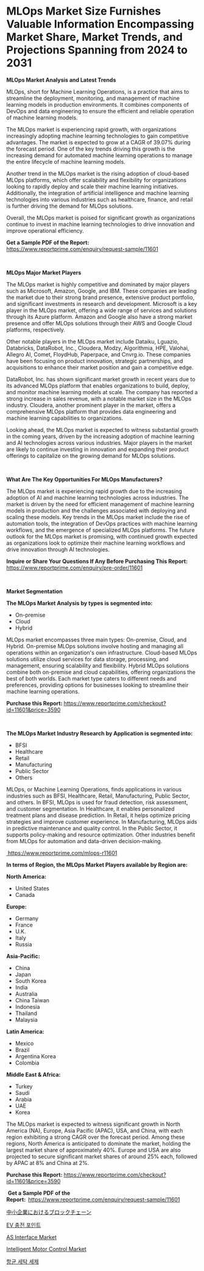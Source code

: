 <p><h1>MLOps Market Size Furnishes Valuable Information Encompassing Market Share, Market Trends, and Projections Spanning from 2024 to 2031</h1></p><p><strong>MLOps Market Analysis and Latest Trends</strong></p>
<p><p>MLOps, short for Machine Learning Operations, is a practice that aims to streamline the deployment, monitoring, and management of machine learning models in production environments. It combines components of DevOps and data engineering to ensure the efficient and reliable operation of machine learning models.</p><p>The MLOps market is experiencing rapid growth, with organizations increasingly adopting machine learning technologies to gain competitive advantages. The market is expected to grow at a CAGR of 39.07% during the forecast period. One of the key trends driving this growth is the increasing demand for automated machine learning operations to manage the entire lifecycle of machine learning models.</p><p>Another trend in the MLOps market is the rising adoption of cloud-based MLOps platforms, which offer scalability and flexibility for organizations looking to rapidly deploy and scale their machine learning initiatives. Additionally, the integration of artificial intelligence and machine learning technologies into various industries such as healthcare, finance, and retail is further driving the demand for MLOps solutions.</p><p>Overall, the MLOps market is poised for significant growth as organizations continue to invest in machine learning technologies to drive innovation and improve operational efficiency.</p></p>
<p><strong>Get a Sample PDF of the Report:&nbsp;</strong> <a href="https://www.reportprime.com/enquiry/request-sample/11601">https://www.reportprime.com/enquiry/request-sample/11601</a></p>
<p>&nbsp;</p>
<p><strong>MLOps Major Market Players</strong></p>
<p><p>The MLOps market is highly competitive and dominated by major players such as Microsoft, Amazon, Google, and IBM. These companies are leading the market due to their strong brand presence, extensive product portfolio, and significant investments in research and development. Microsoft is a key player in the MLOps market, offering a wide range of services and solutions through its Azure platform. Amazon and Google also have a strong market presence and offer MLOps solutions through their AWS and Google Cloud platforms, respectively.</p><p>Other notable players in the MLOps market include Dataiku, Lguazio, Databricks, DataRobot, Inc., Cloudera, Modzy, Algorithmia, HPE, Valohai, Allegro AI, Comet, FloydHub, Paperpace, and Cnvrg.io. These companies have been focusing on product innovation, strategic partnerships, and acquisitions to enhance their market position and gain a competitive edge.</p><p>DataRobot, Inc. has shown significant market growth in recent years due to its advanced MLOps platform that enables organizations to build, deploy, and monitor machine learning models at scale. The company has reported a strong increase in sales revenue, with a notable market size in the MLOps industry. Cloudera, another prominent player in the market, offers a comprehensive MLOps platform that provides data engineering and machine learning capabilities to organizations.</p><p>Looking ahead, the MLOps market is expected to witness substantial growth in the coming years, driven by the increasing adoption of machine learning and AI technologies across various industries. Major players in the market are likely to continue investing in innovation and expanding their product offerings to capitalize on the growing demand for MLOps solutions.</p></p>
<p>&nbsp;</p>
<p><strong>What Are The Key Opportunities For MLOps Manufacturers?</strong></p>
<p><p>The MLOps market is experiencing rapid growth due to the increasing adoption of AI and machine learning technologies across industries. The market is driven by the need for efficient management of machine learning models in production and the challenges associated with deploying and scaling these models. Key trends in the MLOps market include the rise of automation tools, the integration of DevOps practices with machine learning workflows, and the emergence of specialized MLOps platforms. The future outlook for the MLOps market is promising, with continued growth expected as organizations look to optimize their machine learning workflows and drive innovation through AI technologies.</p></p>
<p><strong>Inquire or Share Your Questions If Any Before Purchasing This Report:</strong> <a href="https://www.reportprime.com/enquiry/pre-order/11601">https://www.reportprime.com/enquiry/pre-order/11601</a></p>
<p>&nbsp;</p>
<p><strong>Market Segmentation</strong></p>
<p><strong>The MLOps Market Analysis by types is segmented into:</strong></p>
<p><ul><li>On-premise</li><li>Cloud</li><li>Hybrid</li></ul></p>
<p><p>MLOps market encompasses three main types: On-premise, Cloud, and Hybrid. On-premise MLOps solutions involve hosting and managing all operations within an organization's own infrastructure. Cloud-based MLOps solutions utilize cloud services for data storage, processing, and management, ensuring scalability and flexibility. Hybrid MLOps solutions combine both on-premise and cloud capabilities, offering organizations the best of both worlds. Each market type caters to different needs and preferences, providing options for businesses looking to streamline their machine learning operations.</p></p>
<p><strong>Purchase this Report:&nbsp;</strong><a href="https://www.reportprime.com/checkout?id=11601&price=3590">https://www.reportprime.com/checkout?id=11601&price=3590</a></p>
<p>&nbsp;</p>
<p><strong>The MLOps Market Industry Research by Application is segmented into:</strong></p>
<p><ul><li>BFSI</li><li>Healthcare</li><li>Retail</li><li>Manufacturing</li><li>Public Sector</li><li>Others</li></ul></p>
<p><p>MLOps, or Machine Learning Operations, finds applications in various industries such as BFSI, Healthcare, Retail, Manufacturing, Public Sector, and others. In BFSI, MLOps is used for fraud detection, risk assessment, and customer segmentation. In Healthcare, it enables personalized treatment plans and disease prediction. In Retail, it helps optimize pricing strategies and improve customer experience. In Manufacturing, MLOps aids in predictive maintenance and quality control. In the Public Sector, it supports policy-making and resource optimization. Other industries benefit from MLOps for automation and data-driven decision-making.</p></p>
<p><a href="https://www.reportprime.com/mlops-r11601">&nbsp;https://www.reportprime.com/mlops-r11601</a></p>
<p><strong>In terms of Region, the MLOps Market Players available by Region are:</strong></p>
<p>
    <p> <strong> North America: </strong>
        <ul>
            <li>United States</li>
            <li>Canada</li>
        </ul>
        </p> 
    <p> <strong> Europe: </strong>
        <ul>
            <li>Germany</li>
            <li>France</li>
            <li>U.K.</li>
            <li>Italy</li>
            <li>Russia</li>
        </ul>
        </p> 
    <p> <strong> Asia-Pacific: </strong>
        <ul>
            <li>China</li>
            <li>Japan</li>
            <li>South Korea</li>
            <li>India</li>
            <li>Australia</li>
            <li>China Taiwan</li>
            <li>Indonesia</li>
            <li>Thailand</li>
            <li>Malaysia</li>
        </ul>
        </p> 
    <p> <strong> Latin America: </strong>
        <ul>
            <li>Mexico</li>
            <li>Brazil</li>
            <li>Argentina Korea</li>
            <li>Colombia</li>
        </ul>
        </p> 
    <p> <strong> Middle East & Africa: </strong>
        <ul>
            <li>Turkey</li>
            <li>Saudi</li>
            <li>Arabia</li>
            <li>UAE</li>
            <li>Korea</li>
        </ul>
    </p>
    </p>
<p><p>The MLOps market is expected to witness significant growth in North America (NA), Europe, Asia Pacific (APAC), USA, and China, with each region exhibiting a strong CAGR over the forecast period. Among these regions, North America is anticipated to dominate the market, holding the largest market share of approximately 40%. Europe and USA are also projected to secure significant market shares of around 25% each, followed by APAC at 8% and China at 2%.</p></p>
<p><strong>Purchase this Report: </strong><a href="https://www.reportprime.com/checkout?id=11601&price=3590">https://www.reportprime.com/checkout?id=11601&price=3590</a></p>
<p>&nbsp;<strong>Get a Sample PDF of the Report:&nbsp;&nbsp;</strong><a href="https://www.reportprime.com/enquiry/request-sample/11601">https://www.reportprime.com/enquiry/request-sample/11601</a></p>
<p><strong></strong></p>
<p><p><a href="https://medium.com/@devanrutherford2002/%E3%82%B0%E3%83%AD%E3%83%BC%E3%83%90%E3%83%AB%E3%83%96%E3%83%AD%E3%83%83%E3%82%AF%E3%83%81%E3%82%A7%E3%83%BC%E3%83%B3%E3%81%AE%E4%B8%AD%E5%B0%8F%E4%BC%81%E6%A5%AD%E5%B8%82%E5%A0%B4%E3%81%AE%E8%A6%8F%E6%A8%A1%E3%81%A8%E5%B8%82%E5%A0%B4%E5%8B%95%E5%90%91%E5%88%86%E6%9E%90-%E5%9C%B0%E5%9F%9F%E5%88%A5%E3%81%AE%E5%B1%95%E6%9C%9B-%E7%AB%B6%E4%BA%89%E6%88%A6%E7%95%A5%E4%BA%88%E6%B8%AC-2024%E5%B9%B4%E3%81%8B%E3%82%892031%E5%B9%B4%E3%81%BE%E3%81%A7-60eb090d3ba8">中小企業におけるブロックチェーン</a></p><p><a href="https://medium.com/@melodyfunk1988/%EC%84%B8%EA%B3%84%EC%A0%81-%EC%A0%84%EA%B8%B0%EC%9E%90%EB%8F%99%EC%B0%A8-%EC%B6%A9%EC%A0%84%EC%86%8C-%EC%8B%9C%EC%9E%A5-%EB%8F%99%ED%96%A5-%EB%B0%8F-%EC%84%B1%EC%9E%A5-%EA%B8%B0%ED%9A%8C%EB%A5%BC-%EC%A7%80%EC%97%AD%EB%B3%84-%EC%9C%A0%ED%98%95-%EA%B5%90%EB%A5%98-%EC%B6%A9%EC%A0%84%EA%B8%B0-%EC%A7%81%EB%A5%98-%EC%B6%A9%EC%A0%84%EA%B8%B0-%EB%B0%8F-%EC%9A%A9%EB%8F%84-%EC%A3%BC%ED%83%9D%EC%9A%A9-%EC%B6%A9%EC%A0%84-%EA%B3%B5%EA%B3%B5%EC%9A%A9-%EC%B6%A9%EC%A0%84-%EB%A1%9C-%ED%8F%89%EA%B0%80%ED%95%A9%EB%8B%88%EB%8B%A4-76ca404e4c20">EV 충전 포인트</a></p><p><a href="https://github.com/ChiragRp1/Market-Research-Report-List-6/blob/main/as-interface-market.md">AS Interface Market</a></p><p><a href="https://medium.com/@beaugrant95/global-intelligent-motor-control-market-status-2024-2031-and-forecast-by-region-product-end-bcad54ea5ea3">Intelligent Motor Control Market</a></p><p><a href="https://medium.com/@bobbykihnyt57786/%EA%B8%80%EB%A1%9C%EB%B2%8C-%ED%95%AD%EA%B7%A0-%EC%84%B8%ED%83%81%EC%84%B8%EC%A0%9C-%EC%8B%9C%EC%9E%A5-%EC%A0%90%EC%9C%A0%EC%9C%A8-%EB%B0%8F-%EC%84%B1%EC%9E%A5-%EA%B8%B0%ED%9A%8C-%EB%B0%8F-%EC%8B%9C%EC%9E%A5-%EA%B7%9C%EB%AA%A8%EA%B0%80-2024%EB%85%84%EB%B6%80%ED%84%B0-2031%EB%85%84%EA%B9%8C%EC%A7%80-%EC%97%B0%ED%8F%89%EA%B7%A0-%EC%84%B1%EC%9E%A5%EB%A5%A0-cagr-12-8-%EB%A1%9C-%EC%A6%9D%EA%B0%80%ED%95%98%EA%B3%A0-%EC%9E%88%EC%8A%B5%EB%8B%88%EB%8B%A4-b4ca70745612">항균 세탁 세제</a></p></p>